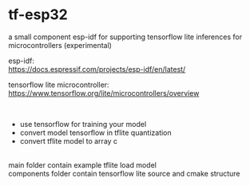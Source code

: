 # tf-esp32

a small component esp-idf for supporting tensorflow lite inferences for microcontrollers (experimental)

esp-idf:<br>
https://docs.espressif.com/projects/esp-idf/en/latest/

tensorflow lite microcontroller:<br>
https://www.tensorflow.org/lite/microcontrollers/overview

<br>

<ul>
<li>use tensorflow for training your model</li>
<li>convert model tensorflow in tflite quantization</li>
<li>convert tflite model to array c</li>
</ul>

<br>
main folder contain example tflite load model<br>
components folder contain tensorflow lite source and cmake structure<br>
<br>

